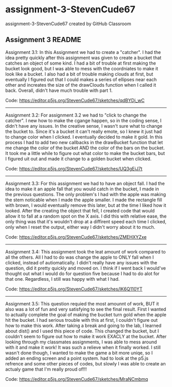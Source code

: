 # assignment-3-StevenCude67
assignment-3-StevenCude67 created by GitHub Classroom

Assignment 3 README
----------------------------------------------------------------------------------------------------------------------
Assignment 3.1:
In this Assignment we had to create a "catcher". I had the idea pretty quickly after this assignment was given
to create a bucket that catches an object of some kind. I had a bit of trouble at first making the bucket look good,
but I was able to mess with the coordniates to make it look like a bucket. I also had a bit of trouble making clouds
at first, but eventually I figured out that I could makes a series of ellipses near each other and increates the size
of the drawClouds function when I called it back. Overall, didn't have much trouble with part 1. 

Code: https://editor.p5js.org/StevenCude67/sketches/qdBYDj_wC

----------------------------------------------------------------------------------------------------------------------
Assignment 3.2:
For assignment 3.2 we had to "click to change the catcher". I new how to make the cgange happen, so in the coding
sense, I didn't have any issues. In the creative sense, I wasn't sure what to change the bucket to. Since it's a bucket
it can't really emote, so I knew it just had to change color when I clicked. I eventually decided to make it gold.
In this process I had to add two new callbacks in the drawBucket function that let me change the color of the bucket
AND the color of the bars on the bucket. It took me a little while to figure out what color to make the bucket bars,
but I figured uit out and made it change to a golden bucket when clicked.

Code: https://editor.p5js.org/StevenCude67/sketches/UQ3gEjJ7t

----------------------------------------------------------------------------------------------------------------------
Assignment 3.3:
For this assignment we had to have an object fall. I had the idea to make it an apple fall that you would catch in the
bucket, I made in the previous questions. The only problem's I had with the apple was making the stem noticable when
I made the apple smaller. I made the rectangle fill with brown, I would eventually remove this later, but at the time
I liked how it looked. After the creating the object that fell, I created code that would allow it to fall at a random
spot on the X axis. I did this with relative ease, the only thing was that it's wouldn't drop at a diffirent speed
each time I clicked, only when I reset the output, either way I didn't worry about it to much. 

Code: https://editor.p5js.org/StevenCude67/sketches/ZMEHXYZxe

----------------------------------------------------------------------------------------------------------------------
Assignment 3.4:
This assignment took the leat amount of work compared to all the others. All I had to do was change the apple to ONLY
fall when I clicked, instead of autiomatically. I didn't really have any issues with the question, did it pretty
quickly and moved on. I think if I went back I would've thought out what I would do for question five because I had to
do alot for that one. Regardless, I still was happy with what I had.

Code: https://editor.p5js.org/StevenCude67/sketches/lK6Q110YT

----------------------------------------------------------------------------------------------------------------------
Assignment 3.5:
This question requied the most amounnt of work, BUT it also was a lot of fun and very satisfying to see the final
result. First I wanted to actually complete the goal of making the bucket turn gold when the apple hit the bucket.
I had serious trouble with this at first, I couldn't figure out how to make this work. After taking a break and
going to the lab, I learned about dist() and I used this piece of code. This changed the bucket, but I couldn't seem
to figure out how to make it work EXACLY at the bucket. After looking through my classmates assignments, I was able
to mess around with it and make it work! It was such a relieve when it finally worked. I still wasn't done though, I
wanted to make the game a bit more uniqe, so I added an ending screen and a point system.  had to look at the p5.js
refrence and some other pieces of codes, but slowly I was able to create an actualy game that I'm really proud of!!!

Code: https://editor.p5js.org/StevenCude67/sketches/MraNCmbmq
